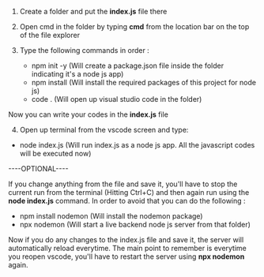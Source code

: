 1. Create a folder and put the **index.js** file there

2. Open cmd in the folder by typing **cmd** from the location bar on the top of the file explorer

3. Type the following commands in order :

   - npm init -y (Will create a package.json file inside the folder indicating it's a node js app)
   - npm install (Will install the required packages of this project for node js)
   - code . (Will open up visual studio code in the folder)

Now you can write your codes in the **index.js** file

4. Open up terminal from the vscode screen and type:

- node index.js (Will run index.js as a node js app. All the javascript codes will be executed now)

----OPTIONAL----

If you change anything from the file and save it, you'll have to stop the current run from the terminal (Hitting Ctrl+C)
and then again run using the **node index.js** command.
In order to avoid that you can do the following :

- npm install nodemon (Will install the nodemon package)
- npx nodemon (Will start a live backend node js server from that folder)

Now if you do any changes to the index.js file and save it, the server will automatically reload everytime.
The main point to remember is everytime you reopen vscode, you'll have to restart the server using **npx nodemon** again.
